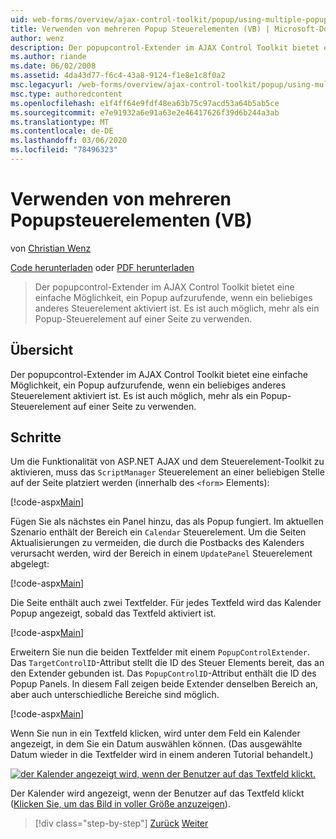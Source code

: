 ```yaml
---
uid: web-forms/overview/ajax-control-toolkit/popup/using-multiple-popup-controls-vb
title: Verwenden von mehreren Popup Steuerelementen (VB) | Microsoft-Dokumentation
author: wenz
description: Der popupcontrol-Extender im AJAX Control Toolkit bietet eine einfache Möglichkeit, ein Popup aufzurufende, wenn ein beliebiges anderes Steuerelement aktiviert ist. Es ist auch möglich, m...
ms.author: riande
ms.date: 06/02/2008
ms.assetid: 4da43d77-f6c4-43a8-9124-f1e8e1c8f0a2
msc.legacyurl: /web-forms/overview/ajax-control-toolkit/popup/using-multiple-popup-controls-vb
msc.type: authoredcontent
ms.openlocfilehash: e1f4ff64e9fdf48ea63b75c97acd53a64b5ab5ce
ms.sourcegitcommit: e7e91932a6e91a63e2e46417626f39d6b244a3ab
ms.translationtype: MT
ms.contentlocale: de-DE
ms.lasthandoff: 03/06/2020
ms.locfileid: "78496323"
---
```

# <a name="using-multiple-popup-controls-vb"></a>Verwenden von mehreren Popupsteuerelementen (VB)

von [Christian Wenz](https://github.com/wenz)

[Code herunterladen](https://download.microsoft.com/download/9/3/f/93f8daea-bebd-4821-833b-95205389c7d0/PopupControl1.vb.zip) oder [PDF herunterladen](https://download.microsoft.com/download/2/d/c/2dc10e34-6983-41d4-9c08-f78f5387d32b/popupcontrol1VB.pdf)

> Der popupcontrol-Extender im AJAX Control Toolkit bietet eine einfache Möglichkeit, ein Popup aufzurufende, wenn ein beliebiges anderes Steuerelement aktiviert ist. Es ist auch möglich, mehr als ein Popup-Steuerelement auf einer Seite zu verwenden.

## <a name="overview"></a>Übersicht

Der popupcontrol-Extender im AJAX Control Toolkit bietet eine einfache Möglichkeit, ein Popup aufzurufende, wenn ein beliebiges anderes Steuerelement aktiviert ist. Es ist auch möglich, mehr als ein Popup-Steuerelement auf einer Seite zu verwenden.

## <a name="steps"></a>Schritte

Um die Funktionalität von ASP.NET AJAX und dem Steuerelement-Toolkit zu aktivieren, muss das `ScriptManager` Steuerelement an einer beliebigen Stelle auf der Seite platziert werden (innerhalb des `<form>` Elements):

[!code-aspx[Main](using-multiple-popup-controls-vb/samples/sample1.aspx)]

Fügen Sie als nächstes ein Panel hinzu, das als Popup fungiert. Im aktuellen Szenario enthält der Bereich ein `Calendar` Steuerelement. Um die Seiten Aktualisierungen zu vermeiden, die durch die Postbacks des Kalenders verursacht werden, wird der Bereich in einem `UpdatePanel` Steuerelement abgelegt:

[!code-aspx[Main](using-multiple-popup-controls-vb/samples/sample2.aspx)]

Die Seite enthält auch zwei Textfelder. Für jedes Textfeld wird das Kalender Popup angezeigt, sobald das Textfeld aktiviert ist.

[!code-aspx[Main](using-multiple-popup-controls-vb/samples/sample3.aspx)]

Erweitern Sie nun die beiden Textfelder mit einem `PopupControlExtender`. Das `TargetControlID`-Attribut stellt die ID des Steuer Elements bereit, das an den Extender gebunden ist. Das `PopupControlID`-Attribut enthält die ID des Popup Panels. In diesem Fall zeigen beide Extender denselben Bereich an, aber auch unterschiedliche Bereiche sind möglich.

[!code-aspx[Main](using-multiple-popup-controls-vb/samples/sample4.aspx)]

Wenn Sie nun in ein Textfeld klicken, wird unter dem Feld ein Kalender angezeigt, in dem Sie ein Datum auswählen können. (Das ausgewählte Datum wieder in die Textfelder wird in einem anderen Tutorial behandelt.)

[![der Kalender angezeigt wird, wenn der Benutzer auf das Textfeld klickt.](using-multiple-popup-controls-vb/_static/image2.png)](using-multiple-popup-controls-vb/_static/image1.png)

Der Kalender wird angezeigt, wenn der Benutzer auf das Textfeld klickt ([Klicken Sie, um das Bild in voller Größe anzuzeigen](using-multiple-popup-controls-vb/_static/image3.png)).

> [!div class="step-by-step"]
> [Zurück](handling-postbacks-from-a-popup-control-without-an-updatepanel-cs.md)
> [Weiter](handling-postbacks-from-a-popup-control-with-an-updatepanel-vb.md)
